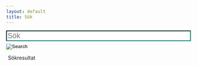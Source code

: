 ```yaml
--- 
layout: default 
title: Sök 
---
```

<div id="content">
<div class="container">
    <div class="row">
        <div class="col-md-4 col-md-offset-4">
            <div class="search page w-100">
                <form action="/search.html" method="get" autocomplete="off" class="search-form" style="width:100%">
                    <input type="text" id="search-box" name="query" placeholder="Sök" style="border-color:#00796B;width:100%;font-size:20px">
                    <input type="image" src="/media/search_alt.svg" alt="Search" class="search_img" style="margin-top:7px" >
                </form>
            </div>
            <div class="bokstav" style="text-align:left;padding-left: 5px;margin-top:10px">Sökresultat</div>
            <div id="search-results" class="noMargin"></div>
        </div>
    </div>
</div>
<script>
    window.store ={
        {% for page in site.artiklar %}
            "{{page.url | slugify}}": {
                "title": "{{page.title | xml_escape}}",
                "url": "{{page.url | xml_escape}}",
                "tags": "{% for tag in page.tags %}{{tag}}{% unless forloop.last %}, {% endunless %}{% endfor %}"
            }
            {% unless forloop.last %},{% endunless %}
        {% endfor %}
    }
</script>
<script src="/js/lunr.min.js"></script>
<script src="/js/search.js"></script>
</div>